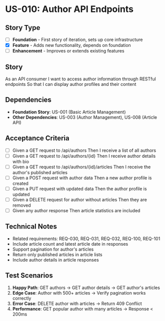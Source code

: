 # US-010: Author API Endpoints

## Story Type
- [ ] **Foundation** - First story of iteration, sets up core infrastructure
- [x] **Feature** - Adds new functionality, depends on foundation
- [ ] **Enhancement** - Improves or extends existing features

## Story
As an API consumer
I want to access author information through RESTful endpoints
So that I can display author profiles and their content

## Dependencies
- **Foundation Story**: US-001 (Basic Article Management)
- **Other Dependencies**: US-003 (Author Management), US-008 (Article API)

## Acceptance Criteria
- [ ] Given a GET request to /api/authors Then I receive a list of all authors
- [ ] Given a GET request to /api/authors/{id} Then I receive author details with bio
- [ ] Given a GET request to /api/authors/{id}/articles Then I receive the author's published articles
- [ ] Given a POST request with author data Then a new author profile is created
- [ ] Given a PUT request with updated data Then the author profile is updated
- [ ] Given a DELETE request for author without articles Then they are removed
- [ ] Given any author response Then article statistics are included

## Technical Notes
- Related requirements: REQ-030, REQ-031, REQ-032, REQ-100, REQ-101
- Include article count and latest article date in responses
- Support pagination for author's articles
- Return only published articles in article lists
- Include author details in article responses

## Test Scenarios
1. **Happy Path**: GET authors → GET author details → GET author's articles
2. **Edge Case**: Author with 500+ articles → Verify pagination works correctly
3. **Error Case**: DELETE author with articles → Return 409 Conflict
4. **Performance**: GET popular author with many articles → Response < 200ms